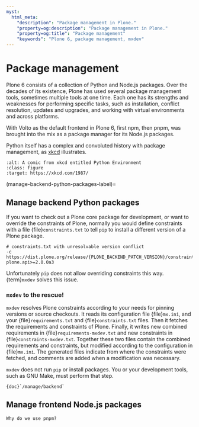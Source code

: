 ```yaml
---
myst:
  html_meta:
    "description": "Package management in Plone."
    "property=og:description": "Package management in Plone."
    "property=og:title": "Package management"
    "keywords": "Plone 6, package management, mxdev"
---
```


# Package management

Plone 6 consists of a collection of Python and Node.js packages.
Over the decades of its existence, Plone has used several package management tools, sometimes multiple tools at one time.
Each one has its strengths and weaknesses for performing specific tasks, such as installation, conflict resolution, updates and upgrades, and working with virtual environments and across platforms.

With Volto as the default frontend in Plone 6, first npm, then pnpm, was brought into the mix as a package manager for its Node.js packages.

Python itself has a complex and convoluted history with package management, as [xkcd](https://xkcd.com/1987/) illustrates.

```{image} /_static/conceptual-guides/xkcd-1987-python-environment.png
:alt: A comic from xkcd entitled Python Environment
:class: figure
:target: https://xkcd.com/1987/
```


(manage-backend-python-packages-label)=

## Manage backend Python packages

If you want to check out a Plone core package for development, or want to override the constraints of Plone, normally you would define constraints with a file {file}`constraints.txt` to tell `pip` to install a different version of a Plone package.

```text
# constraints.txt with unresolvable version conflict
-c https://dist.plone.org/release/{PLONE_BACKEND_PATCH_VERSION}/constraints.txt
plone.api>=2.0.0a3
```

Unfortunately `pip` does not allow overriding constraints this way. 
{term}`mxdev` solves this issue.


### `mxdev` to the rescue!

`mxdev` resolves Plone constraints according to your needs for pinning versions or source checkouts.
It reads its configuration file {file}`mx.ini`, and your {file}`requirements.txt` and {file}`constraints.txt` files.
Then it fetches the requirements and constraints of Plone.
Finally, it writes new combined requirements in {file}`requirements-mxdev.txt` and new constraints in {file}`constraints-mxdev.txt`.
Together these two files contain the combined requirements and constraints, but modified according to the configuration in {file}`mx.ini`.
The generated files indicate from where the constraints were fetched, and comments are added when a modification was necessary.

`mxdev` does not run `pip` or install packages.
You or your development tools, such as GNU Make, must perform that step.

```{seealso}
{doc}`/manage/backend`
```


## Manage frontend Node.js packages

```{todo}
Why do we use pnpm?
```